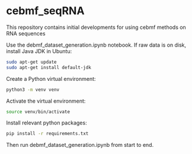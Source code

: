 # cebmf_seqRNA
This repository contains initial developments for using cebmf methods on RNA sequences

Use the debmf_dataset_generation.ipynb notebook. If raw data is on disk, install Java JDK in Ubuntu:

```bash
sudo apt-get update
sudo apt-get install default-jdk
```

Create a Python virtual environment:

```bash
python3 -m venv venv
```

Activate the virtual environment:

```bash
source venv/bin/activate
```

Install relevant python packages:

```bash
pip install -r requirements.txt
```

Then run debmf_dataset_generation.ipynb from start to end. 

